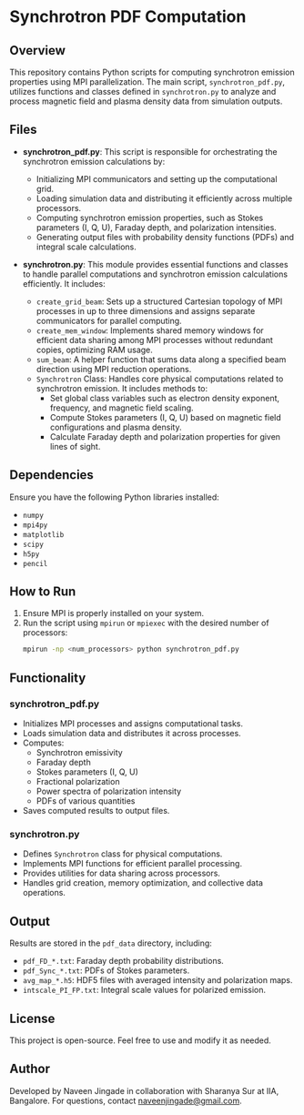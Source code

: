 # Synchrotron PDF Computation

## Overview

This repository contains Python scripts for computing synchrotron emission properties using MPI parallelization. The main script, `synchrotron_pdf.py`, utilizes functions and classes defined in `synchrotron.py` to analyze and process magnetic field and plasma density data from simulation outputs.

## Files

- **synchrotron_pdf.py**: This script is responsible for orchestrating the synchrotron emission calculations by:
  - Initializing MPI communicators and setting up the computational grid.
  - Loading simulation data and distributing it efficiently across multiple processors.
  - Computing synchrotron emission properties, such as Stokes parameters (I, Q, U), Faraday depth, and polarization intensities.
  - Generating output files with probability density functions (PDFs) and integral scale calculations.
  
- **synchrotron.py**: This module provides essential functions and classes to handle parallel computations and synchrotron emission calculations efficiently. It includes:
  - `create_grid_beam`: Sets up a structured Cartesian topology of MPI processes in up to three dimensions and assigns separate communicators for parallel computing.
  - `create_mem_window`: Implements shared memory windows for efficient data sharing among MPI processes without redundant copies, optimizing RAM usage.
  - `sum_beam`: A helper function that sums data along a specified beam direction using MPI reduction operations.
  - `Synchrotron` Class: Handles core physical computations related to synchrotron emission. It includes methods to:
    - Set global class variables such as electron density exponent, frequency, and magnetic field scaling.
    - Compute Stokes parameters (I, Q, U) based on magnetic field configurations and plasma density.
    - Calculate Faraday depth and polarization properties for given lines of sight.

## Dependencies

Ensure you have the following Python libraries installed:

- `numpy`
- `mpi4py`
- `matplotlib`
- `scipy`
- `h5py`
- `pencil`

## How to Run

1. Ensure MPI is properly installed on your system.
2. Run the script using `mpirun` or `mpiexec` with the desired number of processors:
   ```bash
   mpirun -np <num_processors> python synchrotron_pdf.py
   ```

## Functionality

### synchrotron_pdf.py

- Initializes MPI processes and assigns computational tasks.
- Loads simulation data and distributes it across processes.
- Computes:
  - Synchrotron emissivity
  - Faraday depth
  - Stokes parameters (I, Q, U)
  - Fractional polarization
  - Power spectra of polarization intensity
  - PDFs of various quantities
- Saves computed results to output files.

### synchrotron.py

- Defines `Synchrotron` class for physical computations.
- Implements MPI functions for efficient parallel processing.
- Provides utilities for data sharing across processors.
- Handles grid creation, memory optimization, and collective data operations.

## Output

Results are stored in the `pdf_data` directory, including:

- `pdf_FD_*.txt`: Faraday depth probability distributions.
- `pdf_Sync_*.txt`: PDFs of Stokes parameters.
- `avg_map_*.h5`: HDF5 files with averaged intensity and polarization maps.
- `intscale_PI_FP.txt`: Integral scale values for polarized emission.

## License

This project is open-source. Feel free to use and modify it as needed.

## Author

Developed by Naveen Jingade in collaboration with Sharanya Sur at IIA, Bangalore. For questions, contact naveenjingade@gmail.com.


